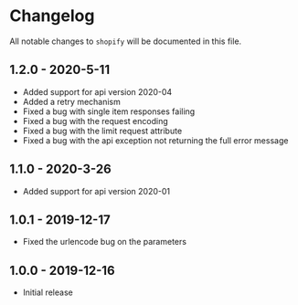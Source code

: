 # Changelog

All notable changes to `shopify` will be documented in this file.

## 1.2.0 - 2020-5-11

- Added support for api version 2020-04
- Added a retry mechanism
- Fixed a bug with single item responses failing
- Fixed a bug with the request encoding
- Fixed a bug with the limit request attribute
- Fixed a bug with the api exception not returning the full error message

## 1.1.0 - 2020-3-26

- Added support for api version 2020-01

## 1.0.1 - 2019-12-17
- Fixed the urlencode bug on the parameters

## 1.0.0 - 2019-12-16

- Initial release
